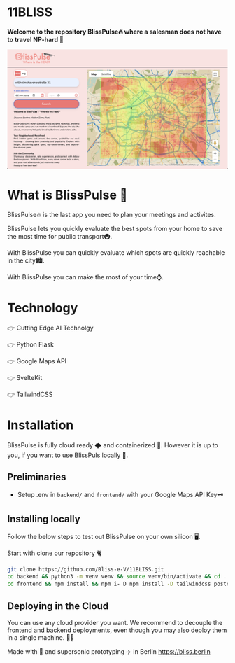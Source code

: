 # 11BLISS
**Welcome to the repository BlissPulse🔥 where a salesman does not have to travel NP-hard 🌠**

![Demo](./screenshots/bliss-pulse-screenshot.png)

# What is BlissPulse 🚀
BlissPulse🔥 is the last app you need to plan your meetings and activites.  

BlissPulse lets you quickly evaluate the best spots from your home to save the most time for public transport🚇. 

With BlissPulse you can quickly evaluate which spots are quickly reachable in the city🏙️.

With BlissPulse you can make the most of your time⌚.
# Technology

👉 Cutting Edge AI Technolgy 

👉 Python Flask 

👉 Google Maps API 

👉 SvelteKit

👉 TailwindCSS


# Installation

BlissPulse is fully cloud ready 🌩️ and containerized 🐳. However it is up to you, if you want to use BlissPuls locally 💪. 

## Preliminaries

* Setup .env in `backend/` and `frontend/` with your Google Maps API Key🗝️

## Installing locally 

Follow the below steps to test out BlissPulse on your own silicon 🖥️. 

Start with clone our repository 🐈

```bash
git clone https://github.com/Bliss-e-V/11BLISS.git
cd backend && python3 -m venv venv && source venv/bin/activate && cd ../
cd frontend && npm install && npm i- D npm install -D tailwindcss postcss autoprefixer
```

## Deploying in the Cloud 

You can use any cloud provider you want. We recommend to decouple the frontend and backend deployments, even though you may also deploy them in a single machine. 💪🧨

Made with 🖤 and supersonic prototyping ✈️ in Berlin
https://bliss.berlin